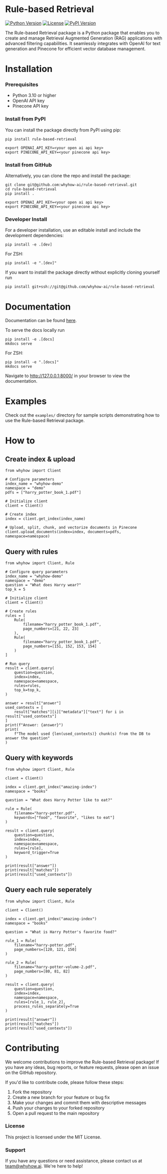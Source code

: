 # Rule-based Retrieval

[![Python Version](https://img.shields.io/badge/python-3.10%2B-blue)](https://www.python.org/downloads/)
[![License](https://img.shields.io/badge/license-MIT-green)](https://opensource.org/licenses/MIT)
[![PyPI Version](https://img.shields.io/pypi/v/rule-based-retrieval)](https://pypi.org/project/rule-based-retrieval/)

The Rule-based Retrieval package is a Python package that enables you to create and manage Retrieval Augmented Generation (RAG) applications with advanced filtering capabilities. It seamlessly integrates with OpenAI for text generation and Pinecone for efficient vector database management.

# Installation

### Prerequisites

- Python 3.10 or higher
- OpenAI API key
- Pinecone API key

### Install from PyPI

You can install the package directly from PyPI using pip:

```shell
pip install rule-based-retrieval

export OPENAI_API_KEY=<your open ai api key>
export PINECONE_API_KEY=<your pinecone api key>
```

### Install from GitHub

Alternatively, you can clone the repo and install the package:

```shell
git clone git@github.com:whyhow-ai/rule-based-retrieval.git
cd rule-based-retrieval
pip install .

export OPENAI_API_KEY=<your open ai api key>
export PINECONE_API_KEY=<your pinecone api key>
```

### Developer Install 
For a developer installation, use an editable install and include the development dependencies:

```shell
pip install -e .[dev]
```

For ZSH:
```shell
pip install -e ".[dev]"
```

If you want to install the package directly without explicitly cloning yourself
run

```shell
pip install git+ssh://git@github.com/whyhow-ai/rule-based-retrieval
```


# Documentation

Documentation can be found [here](https://whyhow-ai.github.io/rule-based-retrieval/).

To serve the docs locally run

```shell
pip install -e .[docs]
mkdocs serve
```

For ZSH:
```shell
pip install -e ".[docs]"
mkdocs serve
```

Navigate to http://127.0.0.1:8000/ in your browser to view the documentation.

# Examples

Check out the `examples/` directory for sample scripts demonstrating how to use the Rule-based Retrieval package.

# How to

## Create index & upload

```shell
from whyhow import Client

# Configure parameters
index_name = "whyhow-demo"
namespace = "demo"
pdfs = ["harry_potter_book_1.pdf"]

# Initialize client
client = Client()

# Create index
index = client.get_index(index_name)

# Upload, split, chunk, and vectorize documents in Pinecone
client.upload_documents(index=index, documents=pdfs, namespace=namespace)
```

## Query with rules

```shell
from whyhow import Client, Rule

# Configure query parameters
index_name = "whyhow-demo"
namespace = "demo"
question = "What does Harry wear?"
top_k = 5

# Initialize client
client = Client()

# Create rules
rules = [
    Rule(
        filename="harry_potter_book_1.pdf",
        page_numbers=[21, 22, 23]
    ),
    Rule(
        filename="harry_potter_book_1.pdf",
        page_numbers=[151, 152, 153, 154]
    )
]

# Run query
result = client.query(
    question=question,
    index=index,
    namespace=namespace,
    rules=rules,
    top_k=top_k,
)

answer = result["answer"]
used_contexts = [
    result["matches"][i]["metadata"]["text"] for i in result["used_contexts"]
]
print(f"Answer: {answer}")
print(
    f"The model used {len(used_contexts)} chunk(s) from the DB to answer the question"
)
```

## Query with keywords

```shell 
from whyhow import Client, Rule

client = Client()

index = client.get_index("amazing-index")
namespace = "books"

question = "What does Harry Potter like to eat?"

rule = Rule(
    filename="harry-potter.pdf",
    keywords=["food", "favorite", "likes to eat"]
)

result = client.query(
    question=question,
    index=index,
    namespace=namespace,
    rules=[rule],
    keyword_trigger=True
)

print(result["answer"])
print(result["matches"])
print(result["used_contexts"])
```

## Query each rule seperately

```shell
from whyhow import Client, Rule

client = Client()

index = client.get_index("amazing-index")
namespace = "books"

question = "What is Harry Potter's favorite food?"

rule_1 = Rule(
    filename="harry-potter.pdf",
    page_numbers=[120, 121, 150]
)

rule_2 = Rule(
    filename="harry-potter-volume-2.pdf",
    page_numbers=[80, 81, 82]
)

result = client.query(
    question=question,
    index=index,
    namespace=namespace,
    rules=[rule_1, rule_2],
    process_rules_separately=True
)

print(result["answer"])
print(result["matches"])
print(result["used_contexts"])
```

# Contributing
We welcome contributions to improve the Rule-based Retrieval package! If you have any ideas, bug reports, or feature requests, please open an issue on the GitHub repository.

If you'd like to contribute code, please follow these steps:

1. Fork the repository
2. Create a new branch for your feature or bug fix
3. Make your changes and commit them with descriptive messages
4. Push your changes to your forked repository
5. Open a pull request to the main repository

### License
This project is licensed under the MIT License.

### Support
If you have any questions or need assistance, please contact us at team@whyhow.ai. We're here to help!
